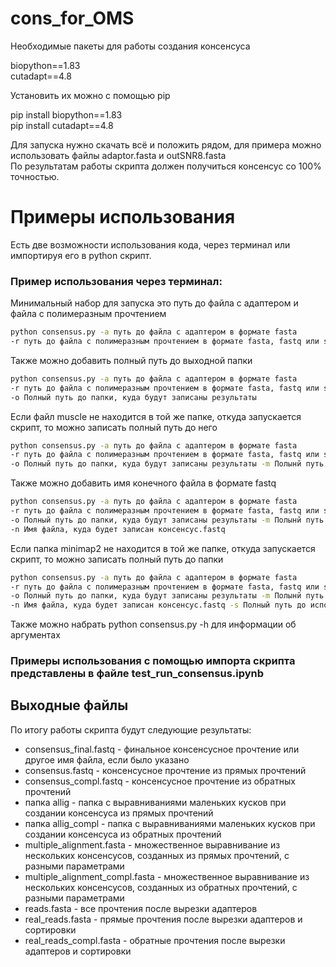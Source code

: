 # cons_for_OMS

Необходимые пакеты для работы создания консенсуса

biopython==1.83  
cutadapt==4.8

Установить их можно с помощью pip 

pip install biopython==1.83  
pip install cutadapt==4.8


Для запуска нужно скачать всё и положить рядом, для примера можно использовать файлы adaptor.fasta и outSNR8.fasta  
По результатам работы скрипта должен получиться консенсус со 100% точностью.

# Примеры использования

Есть две возможности использования кода, через терминал или импортируя его в python скрипт.

### Пример использования через терминал:

Минимальный набор для запуска это путь до файла с адаптером и файла с полимеразным прочтением  

```bash
python consensus.py -a путь до файла с адаптером в формате fasta
-r путь до файла с полимеразным прочтением в формате fasta, fastq или sam 
```

Также можно добавить полный путь до выходной папки
```bash
python consensus.py -a путь до файла с адаптером в формате fasta
-r путь до файла с полимеразным прочтением в формате fasta, fastq или sam
-o Полный путь до папки, куда будут записаны результаты 
```

Если файл muscle не находится в той же папке, откуда запускается скрипт, то можно записать полный путь до него
```bash
python consensus.py -a путь до файла с адаптером в формате fasta
-r путь до файла с полимеразным прочтением в формате fasta, fastq или sam
-o Полный путь до папки, куда будут записаны результаты -m Полынй путь до исполняемого файла muscle 
```

Также можно добавить имя конечного файла в формате fastq
```bash
python consensus.py -a путь до файла с адаптером в формате fasta
-r путь до файла с полимеразным прочтением в формате fasta, fastq или sam
-o Полный путь до папки, куда будут записаны результаты -m Полынй путь до исполняемого файла muscle
-n Имя файла, куда будет записан консенсус.fastq
```

Если папка minimap2 не находится в той же папке, откуда запускается скрипт, то можно записать полный путь до папки
```bash
python consensus.py -a путь до файла с адаптером в формате fasta
-r путь до файла с полимеразным прочтением в формате fasta, fastq или sam
-o Полный путь до папки, куда будут записаны результаты -m Полынй путь до исполняемого файла muscle
-n Имя файла, куда будет записан консенсус.fastq -s Полный путь до исполняемого файла minimap2
```
Также можно набрать python consensus.py -h для информации об аргументах

### Примеры использования с помощью импорта скрипта представлены в файле test_run_consensus.ipynb



## Выходные файлы
По итогу работы скрипта будут следующие результаты:
- consensus_final.fastq - финальное консенсусное прочтение или другое имя файла, если было указано
- consensus.fastq - консенсусное прочтение из прямых прочтений
- consensus_compl.fastq - консенсусное прочтение из обратных прочтений
- папка allig - папка с выравниваниями маленьких кусков при создании консенсуса из прямых прочтений
- папка allig_compl - папка с выравниваниями маленьких кусков при создании консенсуса из обратных прочтений
- multiple_alignment.fasta - множественное выравнивание из нескольких консенсусов, созданных из прямых прочтений, с разными параметрами 
- multiple_alignment_compl.fasta - множественное выравнивание из нескольких консенсусов, созданных из обратных прочтений, с разными параметрами
- reads.fasta - все прочтения после вырезки адаптеров
- real_reads.fasta - прямые прочтения после вырезки адаптеров и сортировки
- real_reads_compl.fasta - обратные прочтения после вырезки адаптеров и сортировки




